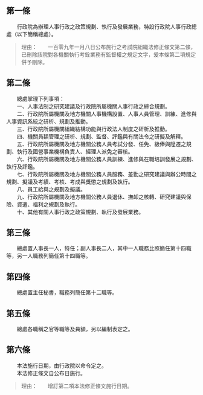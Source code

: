 第一條 
-------
　　行政院為辦理人事行政之政策規劃、執行及發展業務，特設行政院人事行政總處（以下簡稱總處）。  
> 理由：　　一百零九年一月八日公布施行之考試院組織法修正條文第二條，已刪除該院對各機關執行考銓業務有監督權之規定文字，爰本條第二項規定併予刪除。



第二條 
-------
　　總處掌理下列事項：  
　　一、人事法制之研究建議及行政院所屬機關人事行政之綜合規劃。  
　　二、行政院所屬機關及地方機關人事機構設置、人事人員管理、訓練、進修與人事資訊系統之研析、規劃及推動。  
　　三、行政院所屬機關組織結構功能與行政法人制度之研析及推動。  
　　四、機關員額管理之研析、規劃、監督、評鑑與有關法令之研擬及解釋。  
　　五、行政院所屬機關及地方機關公務人員考試分發、任免、級俸與陞遷之規劃、執行及國營事業機構負責人、經理人派免之審核。  
　　六、行政院所屬機關及地方機關公務人員訓練、進修與在職培訓發展之規劃、執行及評鑑。  
　　七、行政院所屬機關及地方機關公務人員服務、差勤之研究建議與辦公時間之規劃、擬議及考績、考核、考成與獎懲之規劃及執行。  
　　八、員工給與之規劃及擬議。  
　　九、行政院所屬機關及地方機關公務人員退休、撫卹之核轉、研究建議與保險、資遣、福利之規劃及執行。  
　　十、其他有關人事行政之政策規劃、執行及發展業務。  


第三條 
-------
　　總處置人事長一人，特任；副人事長二人，其中一人職務比照簡任第十四職等，另一人職務列簡任第十四職等。  


第四條 
-------
　　總處置主任秘書，職務列簡任第十二職等。  


第五條 
-------
　　總處各職稱之官等職等及員額，另以編制表定之。  


第六條 
-------
　　本法施行日期，由行政院以命令定之。  
　　本法修正條文自公布日施行。  
> 理由：　　增訂第二項本法修正條文施行日期。